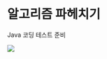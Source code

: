 # 알고리즘 파헤치기

Java 코딩 테스트 준비

<img src="https://github.com/user-attachments/assets/04ca7156-9cc6-45ce-8f97-75499383c383"/>

